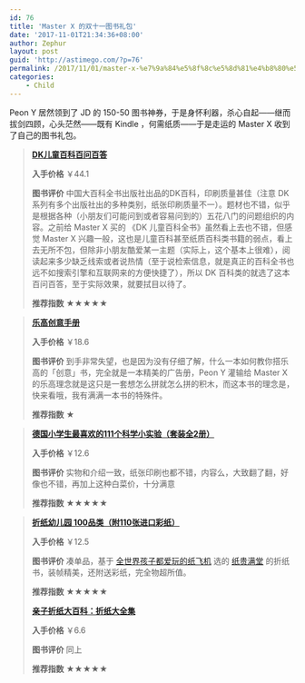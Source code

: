 ```yaml
---
id: 76
title: 'Master X 的双十一图书礼包'
date: '2017-11-01T21:34:36+08:00'
author: Zephur
layout: post
guid: 'http://astimego.com/?p=76'
permalink: /2017/11/01/master-x-%e7%9a%84%e5%8f%8c%e5%8d%81%e4%b8%80%e5%9b%be%e4%b9%a6%e7%a4%bc%e5%8c%85/
categories:
    - Child
---
```


Peon Y 居然领到了 JD 的 150-50 图书神券，于是身怀利器，杀心自起——继而拔剑四顾，心头茫然——既有 Kindle ，何需纸质——于是走运的 Master X 收到了自己的图书礼包。

<!-- more -->

> [**DK儿童百科百问百答**](https://item.jd.com/10666248.html)
> 
> **入手价格** ￥44.1
> 
> **图书评价** 中国大百科全书出版社出品的DK百科，印刷质量甚佳（注意 DK 系列有多个出版社出的多种类别，纸张印刷质量不一）。题材也不错，似乎是根据各种（小朋友们可能问到或者容易问到的）五花八门的问题组织的内容。之前给 Master X 买的 《DK 儿童百科全书》虽然看上去也不错，但感觉 Master X 兴趣一般，这也是儿童百科甚至纸质百科类书籍的弱点，看上去无所不包，但除非小朋友酷爱某一主题（实际上，这个基本上很难），阅读起来多少缺乏线索或者说热情（至于说检索信息，就是真正的百科全书也远不如搜索引擎和互联网来的方便快捷了），所以 DK 百科类的就选了这本百问百答，至于实际效果，就要拭目以待了。
> 
> **推荐指数** ★★★★★

> [**乐高创意手册**](https://item.jd.com/11385714.html)
> 
> **入手价格** ￥18.6
> 
> **图书评价** 到手非常失望，也是因为没有仔细了解，什么一本如何教你搭乐高的「创意」书，完全就是一本精美的广告册，Peon Y 灌输给 Master X 的乐高理念就是这只是一套想怎么拼就怎么拼的积木，而这本书的理念是，快来看哦，我有满满一本书的特殊件。
> 
> **推荐指数** ★

> [**德国小学生最喜欢的111个科学小实验（套装全2册）**](https://item.jd.com/11586725.html)
> 
> **入手价格** ￥12.6
> 
> **图书评价** 实物和介绍一致，纸张印刷也都不错，内容么，大致翻了翻，好像也不错，再加上这种白菜价，十分满意
> 
> **推荐指数** ★★★★★

> [**折纸幼儿园 100品类（附110张进口彩纸）**](https://item.jd.com/11849184.html)
> 
> **入手价格** ￥12.5
> 
> **图书评价** 凑单品，基于 [全世界孩子都爱玩的纸飞机](https://item.jd.com/11459369.htm) 选的 [纸贵满堂](https://mall.jd.com/index-1000004473.html) 的折纸书，装帧精美，还附送彩纸，完全物超所值。
> 
> **推荐指数** ★★★★★
> 
> [**亲子折纸大百科：折纸大全集**](https://item.jd.com/11410811.html#none)
> 
> **入手价格** ￥6.6
> 
> **图书评价** 同上
> 
> **推荐指数** ★★★★★